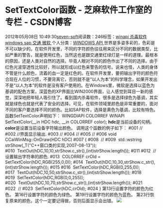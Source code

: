 
# SetTextColor函数 -  芝麻软件工作室的专栏 - CSDN博客


2012年05月08日 10:49:30[seven-soft](https://me.csdn.net/softn)阅读数：246标签：[winapi																](https://so.csdn.net/so/search/s.do?q=winapi&t=blog)[杀毒软件																](https://so.csdn.net/so/search/s.do?q=杀毒软件&t=blog)[windows																](https://so.csdn.net/so/search/s.do?q=windows&t=blog)[sap																](https://so.csdn.net/so/search/s.do?q=sap&t=blog)[交通																](https://so.csdn.net/so/search/s.do?q=交通&t=blog)[微软																](https://so.csdn.net/so/search/s.do?q=微软&t=blog)[
							](https://so.csdn.net/so/search/s.do?q=交通&t=blog)[
																					](https://so.csdn.net/so/search/s.do?q=sap&t=blog)个人分类：[WINDOWS API																](https://blog.csdn.net/softn/article/category/1130113)
[
																								](https://so.csdn.net/so/search/s.do?q=sap&t=blog)
[
				](https://so.csdn.net/so/search/s.do?q=windows&t=blog)
[
			](https://so.csdn.net/so/search/s.do?q=windows&t=blog)
[
		](https://so.csdn.net/so/search/s.do?q=杀毒软件&t=blog)
[
	](https://so.csdn.net/so/search/s.do?q=winapi&t=blog)
世界是多姿多彩的，色彩是不可以缺少的。在软件开发里，不同的字符颜色往往用来区分不同的数据类型，比如严重的警告，就是使用红色，当然这也是跟交通里红绿灯是一样的道理。最根本的原因，还是人类对自然的选择。毕竟人眼对不同的颜色作出了不同的选择。由于红色光波穿透性比较好，所以就形成以红色来警告的信号。说来也怪，人类的身体不管是什么颜色，流着的血一定是红色的。在软件开发里，要把输出字符的颜色符合现在人位的习惯，不要背离它，否则就不是“以人为本”的科学理念，如果开发出不是“以人为本”的软件是没有客户使用的。在Windows里，微软是选择以蓝色为基调的配色方案，深蓝色的XP界面比WIN2000界面，让人感觉到耳目一新的感觉，深深地把年轻人吸引住了。看到国内杀毒软件，很多是选择绿色为基调，其实就是绿色也就是代表了安全的选择。可见，在软件领域里颜色是非常重要的，面对不同的客户要选择不同的颜色。比如SAP软件，选择是黄色为基调，比较有特色。
函数SetTextColor声明如下：
WINGDIAPI COLORREF WINAPI SetTextColor(__in HDC hdc, __in COLORREF color);
**hdc**是当前设备的句柄。
**color**是设置当前设备字符输出颜色。
调用这个函数的例子如下：
\#001 //
\#002 //界面显示输出.
\#003 //
\#004 //
\#005 //
\#006 void CCaiWinMsg::OnDraw(HDC hDC)
\#007 {
\#008  //
\#009  std::wstring strShow(_T("C++窗口类的实现,2007-08-13"));
\#010  TextOut(hDC,10,10,strShow.c_str(),(int)strShow.length());
\#011
\#012  //设置输出字符串的颜色.
\#013  COLORREF crOld = SetTextColor(hDC,RGB(255,0,0));
\#014  TextOut(hDC,10,30,strShow.c_str(),(int)strShow.length());
\#015
\#016  SetTextColor(hDC,RGB(0,255,0));
\#017  TextOut(hDC,10,50,strShow.c_str(),(int)strShow.length());
\#018
\#019  SetTextColor(hDC,RGB(0,0,255));
\#020  TextOut(hDC,10,70,strShow.c_str(),(int)strShow.length());
\#021
\#022  //
\#023  SetTextColor(hDC,crOld);
\#024 }
第13行设置字符的颜色为红色。
第16行设置字符的颜色为绿色。
第19行设置字符的颜色为蓝色。
第23行恢复原来的颜色，这个一定要记得做，否则后面显示会出错。
![](https://p-blog.csdn.net/images/p_blog_csdn_net/caimouse/71665/o_%E5%AD%97%E4%BD%93%E9%A2%9C%E8%89%B2.JPG)


